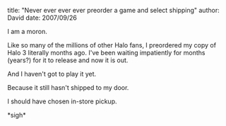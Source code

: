 
title: "Never ever ever ever preorder a game and select shipping"
author: David
date: 2007/09/26

<p>I am a moron.</p> <p>Like so many of the millions of other Halo fans, I preordered my copy of Halo 3 literally months ago. I've been waiting impatiently for months (years?) for it to release and now it is out.</p> <p>And I haven't got to play it yet.</p> <p>Because it still hasn't shipped to my door.</p> <p>I should have chosen in-store pickup.</p> <p>*sigh*</p>
